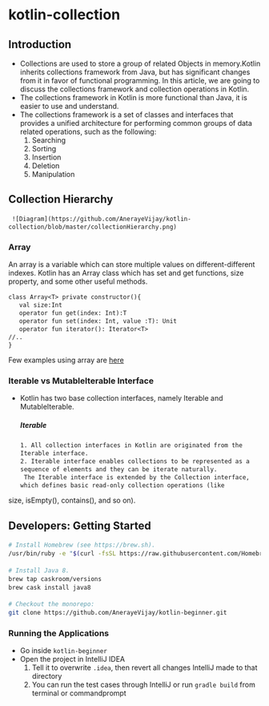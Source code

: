 # kotlin-collection
## Introduction
- Collections are used to store a group of related Objects in memory.Kotlin inherits collections framework from Java, but has significant changes from it in favor of functional programming. In this article, we are going to discuss the collections framework and collection operations in Kotlin.
- The collections framework in Kotlin  is more functional than Java, it is easier to use and understand.
- The collections framework is a set of classes and interfaces that provides a unified architecture for performing common groups of data related operations, such as the following:
   1. Searching 
   2. Sorting 
   3. Insertion 
   4. Deletion 
   5. Manipulation
   
## Collection Hierarchy
     ![Diagram](https://github.com/AnerayeVijay/kotlin-collection/blob/master/collectionHierarchy.png)  

### Array 
An array is a variable which can store multiple values on different-different indexes. Kotlin has an Array class which has set and get functions, size property, and some other useful methods.
```
class Array<T> private constructor(){  
   val size:Int  
   operator fun get(index: Int):T  
   operator fun set(index: Int, value :T): Unit  
   operator fun iterator(): Iterator<T>  
//..  
}   
```
Few examples using array are [here](https://github.com/AnerayeVijay/kotlin-collection/blob/master/src/test/kotlin/com/vijayaneraye/array/ArrayDemoTest.kt)
### Iterable vs MutableIterable Interface
   - Kotlin has two base collection interfaces, namely Iterable and MutableIterable.
      ##### Iterable
         1. All collection interfaces in Kotlin are originated from the Iterable interface.
         2. Iterable interface enables collections to be represented as a sequence of elements and they can be iterate naturally.
          The Iterable interface is extended by the Collection interface, which defines basic read-only collection operations (like

size, isEmpty(), contains(), and so on).

## Developers: Getting Started

```sh
# Install Homebrew (see https://brew.sh).
/usr/bin/ruby -e "$(curl -fsSL https://raw.githubusercontent.com/Homebrew/install/master/install)"

# Install Java 8.
brew tap caskroom/versions
brew cask install java8

# Checkout the monorepo:
git clone https://github.com/AnerayeVijay/kotlin-beginner.git
```
### Running the Applications

- Go inside `kotlin-beginner`
- Open the project in IntelliJ IDEA
  1. Tell it to overwrite `.idea`, then revert all changes IntelliJ made to that directory
  2. You can run the test cases through IntelliJ or
   run ```gradle build``` from terminal or commandprompt 

